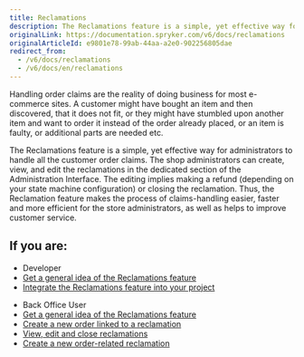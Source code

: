 ```yaml
---
title: Reclamations
description: The Reclamations feature is a simple, yet effective way for administrators to handle all the customer order claims from customers.
originalLink: https://documentation.spryker.com/v6/docs/reclamations
originalArticleId: e9801e78-99ab-44aa-a2e0-902256805dae
redirect_from:
  - /v6/docs/reclamations
  - /v6/docs/en/reclamations
---
```


Handling order claims are the reality of doing business for most e-commerce sites. A customer might have bought an item and then discovered, that it does not fit, or they might have stumbled upon another item and want to order it instead of the order already placed, or an item is faulty, or additional parts are needed etc.

The Reclamations feature is a simple, yet effective way for administrators to handle all the customer order claims. The shop administrators can create, view, and edit the reclamations in the dedicated section of the Administration Interface. The editing implies making a refund (depending on your state machine configuration) or closing the reclamation. Thus, the Reclamation feature makes the process of claims-handling easier, faster and more efficient for the store administrators, as well as helps to improve customer service.

## If you are:

<div class="mr-container">
    <div class="mr-list-container">
        <!-- col1 -->
        <div class="mr-col">
            <ul class="mr-list mr-list-green">
                <li class="mr-title">Developer</li>
                <li><a href="https://documentation.spryker.com/docs/reclamations-feature-overview-201903" class="mr-link">Get a general idea of the Reclamations feature</a></li>
                <li><a href="https://documentation.spryker.com/docs/reclamations-feature-integration-201903" class="mr-link">Integrate the Reclamations feature into your project</a></li>
            </ul>
        </div>
        <!-- col2 -->
        <div class="mr-col">
            <ul class="mr-list mr-list-blue">
                <li class="mr-title"> Back Office User</li>
                <li><a href="https://documentation.spryker.com/docs/reclamations-feature-overview-201903" class="mr-link">Get a general idea of the Reclamations feature</a></li>
                <li><a href="https://documentation.spryker.com/docs/managing-reclamations" class="mr-link">Create a new order linked to a reclamation</a></li>
                <li><a href="https://documentation.spryker.com/docs/managing-reclamations" class="mr-link">View, edit and close reclamations</a></li>
                <li><a href="docs\scos\user\user-guides\202009.0\back-office-user-guide\sales\orders\managing-orders.md#claiming-orders" class="mr-link">Create a new order-related reclamation</a></li>
            </ul>
        </div>
    </div>
</div>
